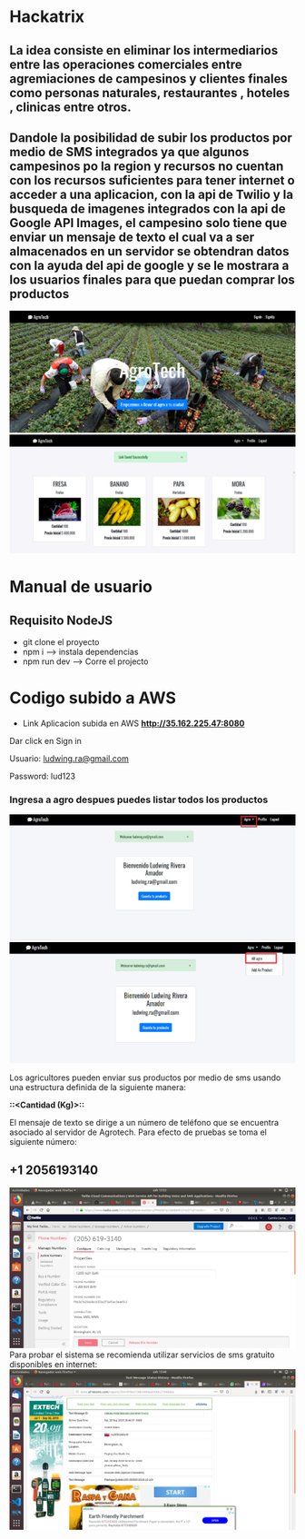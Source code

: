 # Hackatrix
## La idea consiste en eliminar los intermediarios entre las operaciones comerciales entre agremiaciones de campesinos y clientes finales como personas naturales, restaurantes , hoteles , clinicas entre otros.
## Dandole la posibilidad de subir los productos por medio de SMS integrados ya que algunos campesinos po la region y recursos no cuentan con los recursos suficientes para tener internet o acceder a una aplicacion, con la api de Twilio y la busqueda de imagenes integrados con la api de Google API Images, el campesino solo tiene que enviar un mensaje de texto el cual va a ser almacenados en un servidor se obtendran datos con la ayuda del api de google y se le mostrara a los usuarios finales para que puedan comprar los productos
![](https://github.com/ramirovargas/Hackatrix/blob/master/doc/agrtech.png)
![](https://github.com/ramirovargas/Hackatrix/blob/master/doc/image.png)

# Manual de usuario
## Requisito NodeJS
* git clone el proyecto
* npm i  --> instala dependencias
* npm run dev --> Corre el projecto

# Codigo subido a AWS 

* Link Aplicacion subida en AWS **http://35.162.225.47:8080**

Dar click en Sign in

Usuario: ludwing.ra@gmail.com

Password: lud123

### Ingresa a agro despues puedes listar todos los productos

![](https://github.com/ramirovargas/Hackatrix/blob/master/doc/paso%201.jpg)
![](https://github.com/ramirovargas/Hackatrix/blob/master/doc/paso%202.png)

Los agricultores pueden enviar sus productos por medio de sms usando una estructura definida de la siguiente manera:

**<Nombre del producto>:<Lugar>:<Cantidad (Kg)>:<Precio>:<Fecha de disponibilidad del producto>**
  
El mensaje de texto se dirige a un número de teléfono que se encuentra asociado al servidor de Agrotech. Para efecto de pruebas se toma el siguiente número:
  
  ## +1 2056193140
![](https://raw.githubusercontent.com/ramirovargas/Hackatrix/sms/doc/twilionumber.png)
Para probar el sistema se recomienda utilizar servicios de sms gratuito disponibles en internet:
![](https://raw.githubusercontent.com/ramirovargas/Hackatrix/sms/doc/smstest.png)


